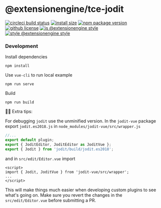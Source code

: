 # @extensionengine/tce-jodit

[![circleci build status](https://badgen.net/circleci/github/ExtensionEngine/tce-jodit/master?icon)](https://circleci.com/gh/ExtensionEngine/tce-jodit)
[![install size](https://badgen.net/packagephobia/install/@extensionengine/tce-jodit)](https://packagephobia.now.sh/result?p=@extensionengine/tce-jodit)
[![npm package version](https://badgen.net/npm/v/@extensionengine/tce-jodit)](https://npm.im/@extensionengine/tce-jodit)
[![github license](https://badgen.net/github/license/ExtensionEngine/tce-jodit)](https://github.com/ExtensionEngine/tce-jodit/blob/master/LICENSE)
[![js @extensionengine style](https://badgen.net/badge/code%20style/@extensionengine/black)](https://github.com/ExtensionEngine/eslint-config)
[![style @extensionengine style](https://badgen.net/badge/stylelint/@extensionengine/black)](https://github.com/ExtensionEngine/stylelint-config)

### Development

Install dependencies

```
npm install
```

Use `vue-cli` to run local example

```
npm run serve
```

Build

```
npm run build
```

💁‍♂️ Extra tips:

For debugging `jodit` use the unminified version. In the `jodit-vue` package export `jodit.es2018.js` in `node_modules/jodit-vue/src/wrapper.js`

```js
//...
export default plugin;
export { JoditEditor, JoditEditor as JoditVue };
export { Jodit } from 'jodit/build/jodit.es2018';
```

and in `src/edit/Editor.vue` import

```vue
<script>
import { Jodit, JoditVue } from 'jodit-vue/src/wrapper';
...
</script>
```

This will make things much easier when developing custom plugins to see what's going on.
Make sure you revert the changes in the `src/edit/Editor.vue` before submitting a PR.
